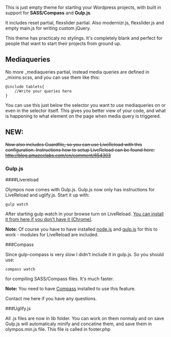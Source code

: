 This is just empty theme for starting your Wordpress projects, with
built in support for **SASS/Compass** and **Gulp.js**.

It includes reset partial, flexslider partial.
Also modernizr.js, flexslider.js and empty main.js for writing custom jQuery.

This theme has practicaly no stylings. 
It's completely blank and perfect for people that want to start their projects
from ground up.

## Mediaqueries

No more _mediaqueries partial, instead media queries are defined in _mixins.scss, and you can use them like this:

    @include tablets{
        //Write your queries here
    }

You can use this just below the selector you want to use mediaqueries on or even in the selector itself. This gives you better view of your code, and what is happening to what element on the page when media query is triggered.


## NEW:

~~Now also includes Guardfile, so you can use LiveReload with this 
configuration.
Instructions how to setup LiveReload can be found here: http://blog.amazeelabs.com/en/comment/654303~~

### Gulp.js

####Livereload

Olympos now comes with Gulp.js. Gulp.js now only has instructions for LiveReload and uglify.js. Start it up with:

```shell
gulp watch
```
After starting gulp watch in your browse turn on LiveReload. [You can install it from here if you don't have it (Chrome)](https://chrome.google.com/webstore/detail/livereload/jnihajbhpnppcggbcgedagnkighmdlei?utm_source=chrome-ntp-icon).

**Note:** Of course you have to have installed [node.js](https://nodejs.org/) and [gulp.js](http://gulpjs.com/) for this to work - modules for LiveReload are included.

###Compass

Since gulp-compass is very slow I didn't include it in gulp.js. So you should use:
```shell
compass watch
``` 
for compiling SASS/Compass files. It's much faster.

**Note:** You need to have [Compass](http://compass-style.org/) installed to use this feature.

Contact me here if you have any questions.

###Uglify.js

All .js files are now in lib folder. You can work on them normaly and on save Gulp.js will automaticaly minify and concatine them, and save them in
olympos.min.js file. This file is called in footer.php

